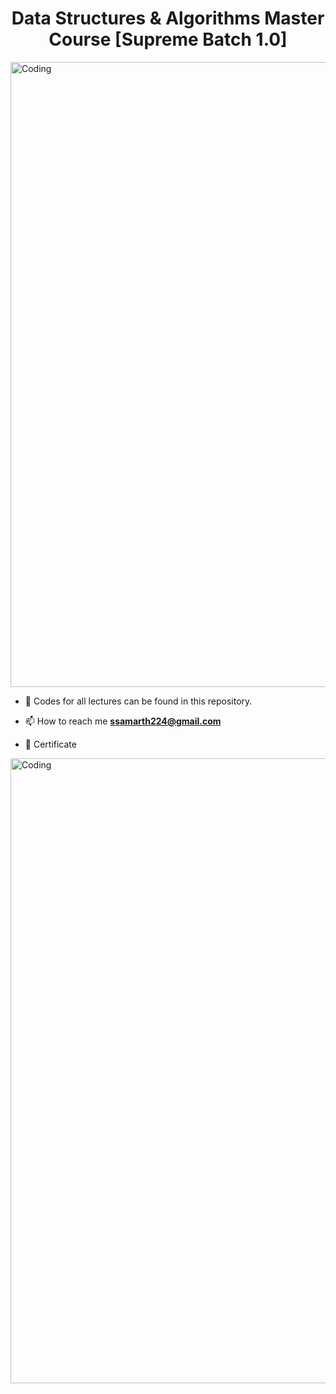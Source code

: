 <h1 align="center">Data Structures & Algorithms Master Course [Supreme Batch 1.0]</h1>

<img aling="center" alt="Coding" width="1000" src="https://dgyugonj9a9mu.cloudfront.net/supreme_1_codehelp_5114b9ebd5.jpg" alt="">


- 🌱 Codes for all lectures can be found in this repository.

- 📫 How to reach me **ssamarth224@gmail.com**

- 🥳 Certificate
<img aling="center" alt="Coding" width="1000" src="/DSA Certificate.png" alt="">
